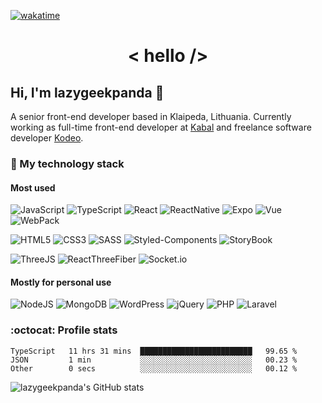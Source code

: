  [![wakatime](https://wakatime.com/badge/user/1df85413-ba3d-464c-9c55-68c47e60d472.svg?style=flat-square)](https://wakatime.com/@1df85413-ba3d-464c-9c55-68c47e60d472)
 
 
<h1 style="text-align: center;">< hello /></h1>
 
 
 ## Hi, I'm **lazygeekpanda** :panda_face:
 A senior front-end developer based in Klaipeda, Lithuania. Currently working as full-time front-end developer at [Kabal](https://kabal.com/) and freelance software developer [Kodeo](https://kodeo.lt).

### :briefcase: My technology stack
#### Most used
![JavaScript](https://img.shields.io/badge/JavaScript-EFD81C?logo=javascript&logoColor=black&style=for-the-badge)
![TypeScript](https://img.shields.io/badge/TypeScript-2F74C0?logo=typescript&logoColor=white&style=for-the-badge)
![React](https://img.shields.io/badge/React-00D1F7?logo=react&logoColor=white&style=for-the-badge)
![ReactNative](https://img.shields.io/badge/React_Native-00D1F7?logo=react&logoColor=white&style=for-the-badge)
![Expo](https://img.shields.io/badge/expo-%23000020.svg?&style=for-the-badge&logo=expo&logoColor=white)
![Vue](https://img.shields.io/badge/Vue-3EB27F?logo=vue.js&logoColor=white&style=for-the-badge)
![WebPack](https://img.shields.io/badge/webpack-%238DD6F9.svg?&style=for-the-badge&logo=webpack&logoColor=black)

![HTML5](https://img.shields.io/badge/HTML5-23E34F26?logo=html5&logoColor=white&style=for-the-badge)
![CSS3](https://img.shields.io/badge/CSS3-C76395?logo=css3&logoColor=white&style=for-the-badge)
![SASS](https://img.shields.io/badge/SASS-C76395?logo=sass&logoColor=white&style=for-the-badge)
![Styled-Components](https://img.shields.io/badge/Styled_Components-E7A693?logo=styled-components&logoColor=white&style=for-the-badge)
![StoryBook](https://img.shields.io/badge/storybook-%23FF4785.svg?&style=for-the-badge&logo=storybook&logoColor=white)

![ThreeJS](https://img.shields.io/badge/three.js-%23000000.svg?&style=for-the-badge&logo=three.js&logoColor=white)
![ReactThreeFiber](https://img.shields.io/badge/R3F-%23000000.svg?&style=for-the-badge&logo=three.js&logoColor=white)
![Socket.io](https://img.shields.io/badge/socket.io-%23010101.svg?&style=for-the-badge&logo=socket.io&logoColor=white)

#### Mostly for personal use
![NodeJS](https://img.shields.io/badge/NodeJS-87BF00?logo=node.js&logoColor=white&style=for-the-badge)
![MongoDB](https://img.shields.io/badge/MongoDB-439743?logo=mongodb&logoColor=white&style=for-the-badge)
![WordPress](https://img.shields.io/badge/Wordpress-057297?logo=wordpress&logoColor=white&style=for-the-badge)
![jQuery](https://img.shields.io/badge/jquery-%230769AD.svg?&style=for-the-badge&logo=jquery&logoColor=white)
![PHP](https://img.shields.io/badge/php-%23777BB4.svg?&style=for-the-badge&logo=php&logoColor=white)
![Laravel](https://img.shields.io/badge/laravel-%23FF2D20.svg?&style=for-the-badge&logo=laravel&logoColor=white)


### :octocat: Profile stats

<!--START_SECTION:waka-->

```text
TypeScript   11 hrs 31 mins  █████████████████████████   99.65 %
JSON         1 min           ░░░░░░░░░░░░░░░░░░░░░░░░░   00.23 %
Other        0 secs          ░░░░░░░░░░░░░░░░░░░░░░░░░   00.12 %
```

<!--END_SECTION:waka-->

<!-- ![Most used languages](https://github-readme-stats.vercel.app/api/top-langs/?username=lazygeekpanda&count_private=true) -->
![lazygeekpanda's GitHub stats](https://github-readme-stats.vercel.app/api?username=lazygeekpanda&hide=contribs&count_private=true)

